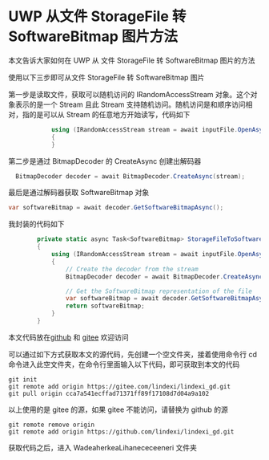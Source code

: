 # UWP 从文件 StorageFile 转 SoftwareBitmap 图片方法

本文告诉大家如何在 UWP 从 文件 StorageFile 转 SoftwareBitmap 图片的方法

<!--more-->
<!-- 发布 -->
<!-- 博客 -->

使用以下三步即可从文件 StorageFile 转 SoftwareBitmap 图片

第一步是读取文件，获取可以随机访问的 IRandomAccessStream 对象。这个对象表示的是一个 Stream 且此 Stream 支持随机访问。随机访问是和顺序访问相对，指的是可以从 Stream 的任意地方开始读写，代码如下

```csharp
            using (IRandomAccessStream stream = await inputFile.OpenAsync(FileAccessMode.Read))
            {
            }
```

第二步是通过 BitmapDecoder 的 CreateAsync 创建出解码器

```csharp
  BitmapDecoder decoder = await BitmapDecoder.CreateAsync(stream);
```

最后是通过解码器获取 SoftwareBitmap 对象

```csharp
var softwareBitmap = await decoder.GetSoftwareBitmapAsync();
```

我封装的代码如下

```csharp
        private static async Task<SoftwareBitmap> StorageFileToSoftwareBitmapAsync(StorageFile inputFile)
        {
            using (IRandomAccessStream stream = await inputFile.OpenAsync(FileAccessMode.Read))
            {
                // Create the decoder from the stream
                BitmapDecoder decoder = await BitmapDecoder.CreateAsync(stream);

                // Get the SoftwareBitmap representation of the file
                var softwareBitmap = await decoder.GetSoftwareBitmapAsync();
                return softwareBitmap;
            }
        }
```

本文代码放在[github](https://github.com/lindexi/lindexi_gd/tree/cca7a541ecffad71371ff89f17108d7d04a9a102/WadeaherkeaLihanececeeneri) 和 [gitee](https://gitee.com/lindexi/lindexi_gd/tree/cca7a541ecffad71371ff89f17108d7d04a9a102/WadeaherkeaLihanececeeneri) 欢迎访问

可以通过如下方式获取本文的源代码，先创建一个空文件夹，接着使用命令行 cd 命令进入此空文件夹，在命令行里面输入以下代码，即可获取到本文的代码

```
git init
git remote add origin https://gitee.com/lindexi/lindexi_gd.git
git pull origin cca7a541ecffad71371ff89f17108d7d04a9a102
```

以上使用的是 gitee 的源，如果 gitee 不能访问，请替换为 github 的源

```
git remote remove origin
git remote add origin https://github.com/lindexi/lindexi_gd.git
```

获取代码之后，进入 WadeaherkeaLihanececeeneri 文件夹
